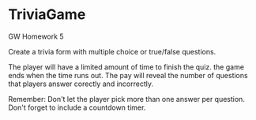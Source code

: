 # TriviaGame
GW Homework 5

Create a trivia form with multiple choice or true/false questions.

The player will have a limited amount of time to finish the quiz.
    the game ends when the time runs out. The pay will reveal the number of questions that players answer corectly and incorrectly.

Remember:
Don't let the player pick more than one answer per question.
Don't forget to include a countdown timer.
